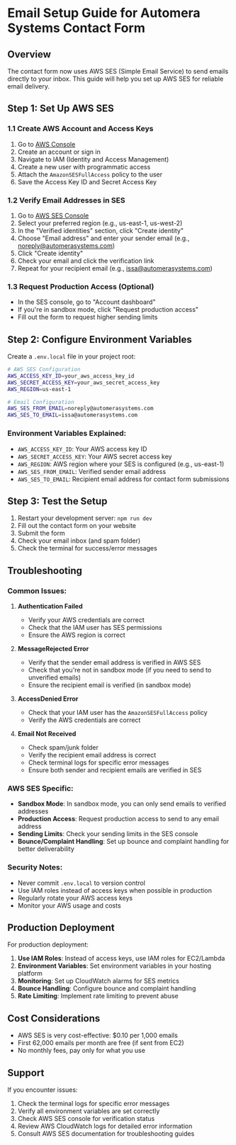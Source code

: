 # Email Setup Guide for Automera Systems Contact Form

## Overview

The contact form now uses AWS SES (Simple Email Service) to send emails directly to your inbox. This guide will help you set up AWS SES for reliable email delivery.

## Step 1: Set Up AWS SES

### 1.1 Create AWS Account and Access Keys

1. Go to [AWS Console](https://aws.amazon.com/console/)
2. Create an account or sign in
3. Navigate to IAM (Identity and Access Management)
4. Create a new user with programmatic access
5. Attach the `AmazonSESFullAccess` policy to the user
6. Save the Access Key ID and Secret Access Key

### 1.2 Verify Email Addresses in SES

1. Go to [AWS SES Console](https://console.aws.amazon.com/ses/)
2. Select your preferred region (e.g., us-east-1, us-west-2)
3. In the "Verified identities" section, click "Create identity"
4. Choose "Email address" and enter your sender email (e.g., noreply@automerasystems.com)
5. Click "Create identity"
6. Check your email and click the verification link
7. Repeat for your recipient email (e.g., issa@automerasystems.com)

### 1.3 Request Production Access (Optional)

- In the SES console, go to "Account dashboard"
- If you're in sandbox mode, click "Request production access"
- Fill out the form to request higher sending limits

## Step 2: Configure Environment Variables

Create a `.env.local` file in your project root:

```bash
# AWS SES Configuration
AWS_ACCESS_KEY_ID=your_aws_access_key_id
AWS_SECRET_ACCESS_KEY=your_aws_secret_access_key
AWS_REGION=us-east-1

# Email Configuration
AWS_SES_FROM_EMAIL=noreply@automerasystems.com
AWS_SES_TO_EMAIL=issa@automerasystems.com
```

### Environment Variables Explained:

- `AWS_ACCESS_KEY_ID`: Your AWS access key ID
- `AWS_SECRET_ACCESS_KEY`: Your AWS secret access key
- `AWS_REGION`: AWS region where your SES is configured (e.g., us-east-1)
- `AWS_SES_FROM_EMAIL`: Verified sender email address
- `AWS_SES_TO_EMAIL`: Recipient email address for contact form submissions

## Step 3: Test the Setup

1. Restart your development server: `npm run dev`
2. Fill out the contact form on your website
3. Submit the form
4. Check your email inbox (and spam folder)
5. Check the terminal for success/error messages

## Troubleshooting

### Common Issues:

1. **Authentication Failed**

   - Verify your AWS credentials are correct
   - Check that the IAM user has SES permissions
   - Ensure the AWS region is correct

2. **MessageRejected Error**

   - Verify that the sender email address is verified in AWS SES
   - Check that you're not in sandbox mode (if you need to send to unverified emails)
   - Ensure the recipient email is verified (in sandbox mode)

3. **AccessDenied Error**

   - Check that your IAM user has the `AmazonSESFullAccess` policy
   - Verify the AWS credentials are correct

4. **Email Not Received**
   - Check spam/junk folder
   - Verify the recipient email address is correct
   - Check terminal logs for specific error messages
   - Ensure both sender and recipient emails are verified in SES

### AWS SES Specific:

- **Sandbox Mode**: In sandbox mode, you can only send emails to verified addresses
- **Production Access**: Request production access to send to any email address
- **Sending Limits**: Check your sending limits in the SES console
- **Bounce/Complaint Handling**: Set up bounce and complaint handling for better deliverability

### Security Notes:

- Never commit `.env.local` to version control
- Use IAM roles instead of access keys when possible in production
- Regularly rotate your AWS access keys
- Monitor your AWS usage and costs

## Production Deployment

For production deployment:

1. **Use IAM Roles**: Instead of access keys, use IAM roles for EC2/Lambda
2. **Environment Variables**: Set environment variables in your hosting platform
3. **Monitoring**: Set up CloudWatch alarms for SES metrics
4. **Bounce Handling**: Configure bounce and complaint handling
5. **Rate Limiting**: Implement rate limiting to prevent abuse

## Cost Considerations

- AWS SES is very cost-effective: $0.10 per 1,000 emails
- First 62,000 emails per month are free (if sent from EC2)
- No monthly fees, pay only for what you use

## Support

If you encounter issues:

1. Check the terminal logs for specific error messages
2. Verify all environment variables are set correctly
3. Check AWS SES console for verification status
4. Review AWS CloudWatch logs for detailed error information
5. Consult AWS SES documentation for troubleshooting guides
